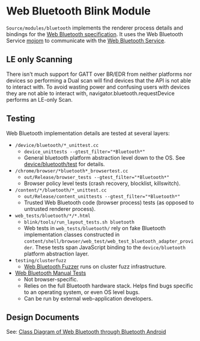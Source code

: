 # Web Bluetooth Blink Module

`Source/modules/bluetooth` implements the renderer process details and bindings
for the [Web Bluetooth specification]. It uses the Web Bluetooth Service
[mojom] to communicate with the [Web Bluetooth Service].

[Web Bluetooth specification]: https://webbluetoothcg.github.io/web-bluetooth/
[mojom]: ../../../public/mojom/bluetooth/web_bluetooth.mojom
[Web Bluetooth Service]: /content/browser/bluetooth/


## LE only Scanning

There isn't much support for GATT over BR/EDR from neither platforms nor
devices so performing a Dual scan will find devices that the API is not
able to interact with. To avoid wasting power and confusing users with
devices they are not able to interact with, navigator.bluetooth.requestDevice
performs an LE-only Scan.


## Testing

Web Bluetooth implementation details are tested at several layers:

*   `/device/bluetooth/*_unittest.cc`
    *   `device_unittests --gtest_filter="*Bluetooth*"`
    *   General bluetooth platform abstraction level down to the OS.
        See [device/bluetooth/test](/device/bluetooth/test/README.md) for
        details.
*   `/chrome/browser/*bluetooth*_browsertest.cc`
    *   `out/Release/browser_tests --gtest_filter="*Bluetooth*"`
    *   Browser policy level tests (crash recovery, blocklist, killswitch).
*   `/content/*/bluetooth/*_unittest.cc`
    *   `out/Release/content_unittests --gtest_filter="*Bluetooth*"`
    *   Trusted Web Bluetooth code (browser process) tests
        (as opposed to untrusted renderer process).
*   `web_tests/bluetooth/*/*.html`
    *   `blink/tools/run_layout_tests.sh bluetooth`
    *   Web tests in `web_tests/bluetooth/` rely on
        fake Bluetooth implementation classes constructed in
        `content/shell/browser/web_test/web_test_bluetooth_adapter_provider`.
        These tests span JavaScript binding to the `device/bluetooth` platform
        abstraction layer.
*   `testing/clusterfuzz`
    *   [Web Bluetooth Fuzzer] runs on cluster fuzz infrastructure.
*   [Web Bluetooth Manual Tests]
    *   Not browser-specific.
    *   Relies on the full Bluetooth hardware stack. Helps find bugs
        specific to an operating system, or even OS level bugs.
    *   Can be run by external web-application developers.

[Web Bluetooth Fuzzer]: testing/clusterfuzz/README.md
[Web Bluetooth Manual Tests]: https://github.com/WebBluetoothCG/manual-tests


## Design Documents

See: [Class Diagram of Web Bluetooth through Bluetooth Android][Class]

[Class]: https://www.chromium.org/developers/design-documents/bluetooth-design-docs/web-bluetooth-through-bluetooth-android-class-diagram/


